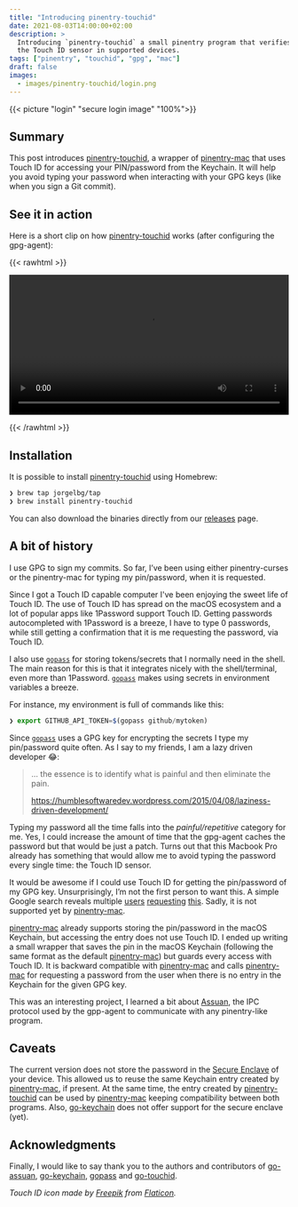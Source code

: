 ```yaml
---
title: "Introducing pinentry-touchid"
date: 2021-08-03T14:00:00+02:00
description: >
  Introducing `pinentry-touchid` a small pinentry program that verifies the identity of the user via
  the Touch ID sensor in supported devices.
tags: ["pinentry", "touchid", "gpg", "mac"]
draft: false
images:
  - images/pinentry-touchid/login.png
---
```


{{< picture "login" "secure login image" "100%">}}

## Summary

This post introduces [pinentry-touchid][pinentry-touchid], a wrapper of [pinentry-mac][pinentry-mac]
that uses Touch ID for accessing your PIN/password from the Keychain. It will help you avoid typing
your password when interacting with your GPG keys (like when you sign a Git commit).

## See it in action

Here is a short clip on how [pinentry-touchid][pinentry-touchid] works (after configuring the
gpg-agent):

{{< rawhtml >}}

<video width=100% controls autoplay>
    <source src="/images/pinentry-touchid/pinentry-touchid.mp4" type="video/mp4">
    Your browser does not support the video tag.
</video>

{{< /rawhtml >}}

## Installation

It is possible to install [pinentry-touchid][pinentry-touchid] using Homebrew:

```bash
❯ brew tap jorgelbg/tap
❯ brew install pinentry-touchid
```

You can also download the binaries directly from our [releases][releases] page.

## A bit of history

I use GPG to sign my commits. So far, I’ve been using either pinentry-curses or the pinentry-mac for
typing my pin/password, when it is requested.

Since I got a Touch ID capable computer I've been enjoying the sweet life of Touch ID. The
use of Touch ID has spread on the macOS ecosystem and a lot of popular apps like 1Password support Touch
ID. Getting passwords autocompleted with 1Password is a breeze, I have to type 0 passwords, while
still getting a confirmation that it is me requesting the password, via Touch ID.


I also use [`gopass`][gopass] for storing tokens/secrets that I normally need in the shell. The main
reason for this is that it integrates nicely with the shell/terminal, even more than 1Password.
[`gopass`][gopass] makes using secrets in environment variables a breeze.

For instance, my environment is full of commands like this:

```js
❯ export GITHUB_API_TOKEN=$(gopass github/mytoken)
```

Since [`gopass`][gopass] uses a GPG key for encrypting the secrets I type my pin/password quite
often. As I say to my friends, I am a lazy driven developer 😂:

> ... the essence is to identify what is painful and then eliminate the pain.
>
> https://humblesoftwaredev.wordpress.com/2015/04/08/laziness-driven-development/

Typing my password all the time falls into the _painful/repetitive_ category for me. Yes, I could
increase the amount of time that the gpg-agent caches the password but that would be just a patch.
Turns out that this Macbook Pro already has something that would allow me to avoid typing the
password every single time: the Touch ID sensor.

It would be awesome if I could use Touch ID for getting the pin/password of my GPG key.
Unsurprisingly, I’m not the first person to want this. A simple Google search reveals multiple
[users][1] [requesting][2] [this][3]. Sadly, it is not supported yet by [pinentry-mac][pinentry-mac].

[pinentry-mac][pinentry-mac] already supports storing the pin/password in the macOS Keychain, but
accessing the entry does not use Touch ID. I ended up writing a small wrapper that saves the pin in
the macOS Keychain (following the same format as the default [pinentry-mac][pinentry-mac]) but guards
every access with Touch ID. It is backward compatible with [pinentry-mac][pinentry-mac] and calls
[pinentry-mac][pinentry-mac] for requesting a password from the user when there is no entry in the
Keychain for the given GPG key.

This was an interesting project, I learned a bit about [Assuan][assuan], the IPC protocol used by the
gpp-agent to communicate with any pinentry-like program.

## Caveats

The current version does not store the password in the [Secure
Enclave](https://support.apple.com/en-gb/guide/security/sec59b0b31ff/web) of your device. This
allowed us to reuse the same Keychain entry created by [pinentry-mac][pinentry-mac], if present. At
the same time, the entry created by [pinentry-touchid][pinentry-touchid] can be used by
[pinentry-mac][pinentry-mac] keeping compatibility between both programs. Also,
[go-keychain][go-keychain] does not offer support for the secure enclave (yet).

<!--
Looking back, perhaps this program should've been written in Swift, since it integrates better with
the macOS ecosystem, but, excluding a couple of features I ended up finding good libraries for Golang
that allowed me to have an initial prototype in a couple of hours (including research).
-->

## Acknowledgments

Finally, I would like to say thank you to the authors and contributors of [go-assuan][go-assuan],
[go-keychain][go-keychain], [gopass](https://github.com/gopasspw/pinentry) and [go-touchid][go-touchid].

_Touch ID icon made by [Freepik](https://www.freepik.com) from [Flaticon](https://www.flaticon.com/)._

[pinentry-touchid]: https://github.com/jorgelbg/pinentry-touchid
[pinentry-mac]: https://github.com/GPGTools/pinentry/tree/master/macosx
[gopass]: https://github.com/gopasspw/gopass
[1]: https://gpgtools.tenderapp.com/discussions/feedback/15650-pinentry-mac-use-apple-watch-touchid-to-unlock-gpg-key
[2]: https://superuser.com/questions/1461868/is-it-possible-to-use-macos-keychain-touchid-for-pinentry-program
[3]: https://twitter.com/adamyonk/status/808406995770413056
[go-keychain]: https://github.com/keybase/go-keychain
[go-assuan]: https://github.com/foxcpp/go-assuan
[go-touchid]: https://github.com/lox/go-touchid
[releases]: https://github.com/jorgelbg/pinentry-touchid/releases
[assuan]: https://www.gnupg.org/documentation/manuals/assuan
